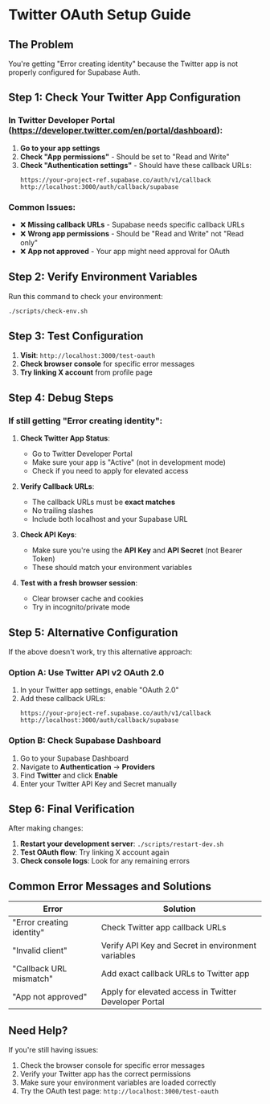 # Twitter OAuth Setup Guide

## **The Problem**
You're getting "Error creating identity" because the Twitter app is not properly configured for Supabase Auth.

## **Step 1: Check Your Twitter App Configuration**

### **In Twitter Developer Portal (https://developer.twitter.com/en/portal/dashboard):**

1. **Go to your app settings**
2. **Check "App permissions"** - Should be set to "Read and Write"
3. **Check "Authentication settings"** - Should have these callback URLs:
   ```
   https://your-project-ref.supabase.co/auth/v1/callback
   http://localhost:3000/auth/callback/supabase
   ```

### **Common Issues:**
- ❌ **Missing callback URLs** - Supabase needs specific callback URLs
- ❌ **Wrong app permissions** - Should be "Read and Write" not "Read only"
- ❌ **App not approved** - Your app might need approval for OAuth

## **Step 2: Verify Environment Variables**

Run this command to check your environment:
```bash
./scripts/check-env.sh
```

## **Step 3: Test Configuration**

1. **Visit**: `http://localhost:3000/test-oauth`
2. **Check browser console** for specific error messages
3. **Try linking X account** from profile page

## **Step 4: Debug Steps**

### **If still getting "Error creating identity":**

1. **Check Twitter App Status**:
   - Go to Twitter Developer Portal
   - Make sure your app is "Active" (not in development mode)
   - Check if you need to apply for elevated access

2. **Verify Callback URLs**:
   - The callback URLs must be **exact matches**
   - No trailing slashes
   - Include both localhost and your Supabase URL

3. **Check API Keys**:
   - Make sure you're using the **API Key** and **API Secret** (not Bearer Token)
   - These should match your environment variables

4. **Test with a fresh browser session**:
   - Clear browser cache and cookies
   - Try in incognito/private mode

## **Step 5: Alternative Configuration**

If the above doesn't work, try this alternative approach:

### **Option A: Use Twitter API v2 OAuth 2.0**
1. In your Twitter app settings, enable "OAuth 2.0"
2. Add these callback URLs:
   ```
   https://your-project-ref.supabase.co/auth/v1/callback
   http://localhost:3000/auth/callback/supabase
   ```

### **Option B: Check Supabase Dashboard**
1. Go to your Supabase Dashboard
2. Navigate to **Authentication** → **Providers**
3. Find **Twitter** and click **Enable**
4. Enter your Twitter API Key and Secret manually

## **Step 6: Final Verification**

After making changes:
1. **Restart your development server**: `./scripts/restart-dev.sh`
2. **Test OAuth flow**: Try linking X account again
3. **Check console logs**: Look for any remaining errors

## **Common Error Messages and Solutions**

| Error | Solution |
|-------|----------|
| "Error creating identity" | Check Twitter app callback URLs |
| "Invalid client" | Verify API Key and Secret in environment variables |
| "Callback URL mismatch" | Add exact callback URLs to Twitter app |
| "App not approved" | Apply for elevated access in Twitter Developer Portal |

## **Need Help?**

If you're still having issues:
1. Check the browser console for specific error messages
2. Verify your Twitter app has the correct permissions
3. Make sure your environment variables are loaded correctly
4. Try the OAuth test page: `http://localhost:3000/test-oauth` 